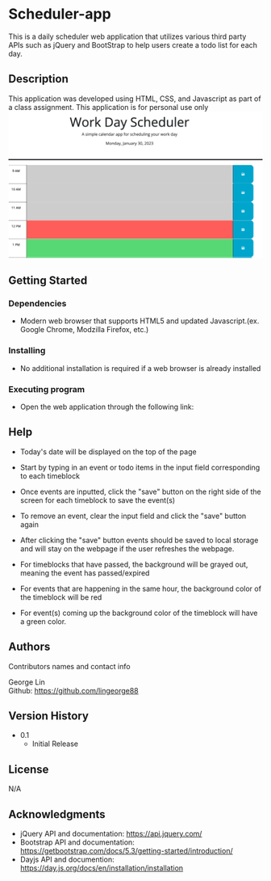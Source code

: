 # Scheduler-app

This is a daily scheduler web application that utilizes various third party APIs such as jQuery and BootStrap to help users create a todo list for each day.

## Description

This application was developed using HTML, CSS, and Javascript as part of a class assignment. This application is for personal use only
![Screenshot](Assets/Screenshot%202023-01-30%20at%2012.08.31%20PM.png)

## Getting Started

### Dependencies

* Modern web browser that supports HTML5 and updated Javascript.(ex. Google Chrome, Modzilla Firefox, etc.)

### Installing

* No additional installation is required if a web browser is already installed

### Executing program

* Open the web application through the following link: 



## Help

* Today's date will be displayed on the top of the page

* Start by typing in an event or todo items in the input field corresponding to each timeblock

* Once events are inputted, click the "save" button on the right side of the screen for each timeblock to save the event(s)

* To remove an event, clear the input field and click the "save" button again 

* After clicking the "save" button events should be saved to local storage and will stay on the webpage if the user refreshes the webpage.

* For timeblocks that have passed, the background will be grayed out, meaning the event has passed/expired

* For events that are happening in the same hour, the background color of the timeblock will be red

* For event(s) coming up the background color of the timeblock will have a green color.


## Authors

Contributors names and contact info

George Lin  
Github: https://github.com/lingeorge88

## Version History

* 0.1
    * Initial Release

## License
N/A

## Acknowledgments
* jQuery API and documentation: https://api.jquery.com/
* Bootstrap API and documentation: https://getbootstrap.com/docs/5.3/getting-started/introduction/
* Dayjs API and documention: https://day.js.org/docs/en/installation/installation